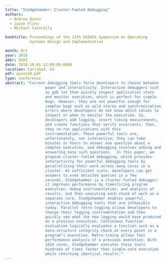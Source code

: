 ```yaml
---
title: "Sledgehammer: Cluster-Fueled Debugging"
authors:
  - Andrew Quinn
  - Jason Flinn
  - Michael Cafarella

booktitle: Proceedings of the 13th USENIX Symposium on Operating
           Systems Design and Implementation

month: Oct
year: 2018
abbr: OSDI
date: 2018-10-01 12:00:00-0000
location: Carlsbad, CA
pdf: quinn18.pdf
type: conference
abstract: "Current debugging tools force developers to choose between
                  power and interactivity. Interactive debuggers such
                  as gdb let them quickly inspect application state
                  and monitor execution, which is perfect for simple
                  bugs. However, they are not powerful enough for
                  complex bugs such as wild stores and synchronization
                  errors where developers do not know which values to
                  inspect or when to monitor the execution. So,
                  developers add logging, insert timing measurements,
                  and create functions that verify invariants. Then,
                  they re-run applications with this
                  instrumentation. These powerful tools are,
                  unfortunately, not interactive; they can take
                  minutes or hours to answer one question about a
                  complex execution, and debugging involves asking and
                  answering many such questions.  In this paper, we
                  propose cluster-fueled debugging, which provides
                  interactivity for powerful debugging tools by
                  parallelizing their work across many cores in a
                  cluster. At sufficient scale, developers can get
                  answers to even detailed queries in a few
                  seconds. Sledgehammer is a cluster-fueled debugger:
                  it improves performance by timeslicing program
                  execution, debug instrumentation, and analysis of
                  results, and then executing each chunk of work on a
                  separate core. Sledgehammer enables powerful,
                  interactive debugging tools that are infeasible
                  today. Parallel retro-logging allows developers to
                  change their logging instrumentation and then
                  quickly see what the new logging would have produced
                  on a previous execution. Continuous function
                  evaluation logically evaluates a function such as a
                  data-structure integrity check at every point in a
                  program’s execution. Retro-timing allows fast
                  performance analysis of a previous execution. With
                  1024 cores, Sledgehammer executes these tools
                  hundreds of times faster than single-core execution
                  while returning identical results."
---
```


